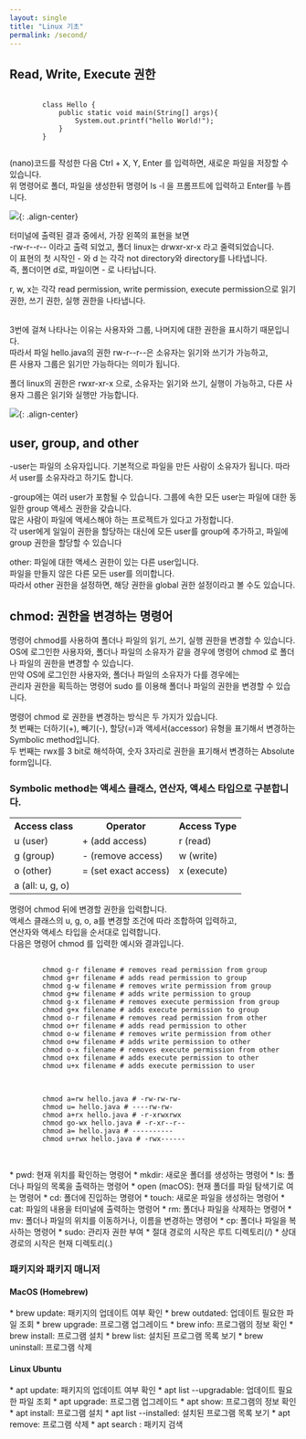 ```yaml
---
layout: single
title: "Linux 기초"
permalink: /second/
---
```


<h2>Read, Write, Execute 권한</h2>

<pre>
    <code>
        class Hello {
            public static void main(String[] args){
                System.out.printf("hello World!");
            }
        }
    </code>
</pre>

<p>(nano)코드를 작성한 다음 Ctrl + X, Y, Enter 를 입력하면, 새로운 파일을 저장할 수 있습니다.
  <br/>위 명령어로 폴더, 파일을 생성한뒤 명령어 ls -l 을 프롬프트에 입력하고 Enter를 누릅니다.</p>

<img src="https://user-images.githubusercontent.com/77485397/208583396-6674c0aa-369d-43a0-916b-dd5d21b72d28.png">{: .align-center}

<p>터미널에 출력된 결과 중에서, 가장 왼쪽의 표현을 보면
<br/>-rw-r--r-- 이라고 출력 되었고, 폴더 linux는 drwxr-xr-x 라고 줄력되었습니다.
<br/>이 표현의 첫 시작인 - 와 d 는 각각 not directory와 directory를 나타냅니다.
<br/>즉, 폴더이면 d로, 파일이면 - 로 나타납니다.</p>
<p>r, w, x는 각각 read permission, write permission, execute permission으로 읽기 권한, 쓰기 권한, 실행 권한을 나타냅니다.</p>
<br/>3번에 걸쳐 나타나는 이유는 사용자와 그룹, 나머지에 대한 권한을 표시하기 때문입니다.
<br/>따라서 파일 hello.java의 권한 rw-r--r--은 소유자는 읽기와 쓰기가 가능하고,
<br/>른 사용자 그룹은 읽기만 가능하다는 의미가 됩니다.</p>
<p>폴더 linux의 권한은 rwxr-xr-x 으로, 소유자는 읽기와 쓰기, 실행이 가능하고, 다른 사용자 그룹은 읽기와 실행만 가능합니다.</p>

<img src="https://user-images.githubusercontent.com/77485397/208582737-3c781f1d-eac2-46f7-bef1-60224a576c6f.png">{: .align-center}

<h2>user, group, and other</h2>

<p>-user는 파일의 소유자입니다. 기본적으로 파일을 만든 사람이 소유자가 됩니다. 따라서 user를 소유자라고 하기도 합니다.</p>

<p>-group에는 여러 user가 포함될 수 있습니다. 그룹에 속한 모든 user는 파일에 대한 동일한 group 액세스 권한을 갖습니다.
<br/>많은 사람이 파일에 액세스해야 하는 프로젝트가 있다고 가정합니다.
<br/>각 user에게 일일이 권한을 할당하는 대신에 모든 user를 group에 추가하고, 파일에 group 권한을 할당할 수 있습니다</p>

<p>other: 파일에 대한 액세스 권한이 있는 다른 user입니다.
<br/>파일을 만들지 않은 다른 모든 user를 의미합니다.
<br/>따라서 other 권한을 설정하면, 해당 권한을 global 권한 설정이라고 볼 수도 있습니다.</p>

<h2>chmod: 권한을 변경하는 명령어</h2>
<p>명령어 chmod를 사용하여 폴더나 파일의 읽기, 쓰기, 실행 권한을 변경할 수 있습니다.
<br/>OS에 로그인한 사용자와, 폴더나 파일의 소유자가 같을 경우에 명령어 chmod 로 폴더나 파일의 권한을 변경할 수 있습니다.
<br/>만약 OS에 로그인한 사용자와, 폴더나 파일의 소유자가 다를 경우에는
<br/>관리자 권한을 획득하는 명령어 sudo 를 이용해 폴더나 파일의 권한을 변경할 수 있습니다.</p>

<p>명령어 chmod 로 권한을 변경하는 방식은 두 가지가 있습니다.
<br/>첫 번째는 더하기(+), 빼기(-), 할당(=)과 액세서(accessor) 유형을 표기해서 변경하는 Symbolic method입니다.
<br/>두 번째는 rwx를 3 bit로 해석하여, 숫자 3자리로 권한을 표기해서 변경하는 Absolute form입니다.</p>

<h3>Symbolic method는 액세스 클래스, 연산자, 액세스 타입으로 구분합니다.</h3>
<table>
<th>Access class</th>
<th>Operator</th>
<th>Access Type</th>
<tr>
<td>u (user)</td>
<td>+ (add access)</td>
<td>r (read)</td>
</tr>
<tr>
<td>g (group)</td>
<td>- (remove access)</td>
<td>w (write)</td>
</tr>
<tr>
<td>o (other)</td>
<td>= (set exact access)</td>
<td>x (execute)</td>
</tr>
<tr>
<td>a (all: u, g, o)</td>
</tr>
</table>

<p>명령어 chmod 뒤에 변경할 권한을 입력합니다. 
<br/>액세스 클래스의 u, g, o, a를 변경할 조건에 따라 조합하여 입력하고,
<br/>연산자와 액세스 타입을 순서대로 입력합니다.
<br/>다음은 명령어 chmod 를 입력한 예시와 결과입니다.</p>

<pre>
    <code>
        chmod g-r filename # removes read permission from group
        chmod g+r filename # adds read permission to group
        chmod g-w filename # removes write permission from group
        chmod g+w filename # adds write permission to group
        chmod g-x filename # removes execute permission from group
        chmod g+x filename # adds execute permission to group
        chmod o-r filename # removes read permission from other
        chmod o+r filename # adds read permission to other
        chmod o-w filename # removes write permission from other
        chmod o+w filename # adds write permission to other
        chmod o-x filename # removes execute permission from other
        chmod o+x filename # adds execute permission to other
        chmod u+x filename # adds execute permission to user
    </code>
</pre>

<pre>
    <code>
        chmod a=rw hello.java # -rw-rw-rw-
        chmod u= hello.java # ----rw-rw-
        chmod a+rx hello.java # -r-xrwxrwx
        chmod go-wx hello.java # -r-xr--r--
        chmod a= hello.java # ----------
        chmod u+rwx hello.java # -rwx------
    </code>
</pre>

<br/>
* pwd: 현재 위치를 확인하는 명령어
* mkdir: 새로운 폴더를 생성하는 명령어
* ls: 폴더나 파일의 목록을 출력하는 명령어
* open (macOS): 현재 폴더를 파일 탐색기로 여는 명령어
* cd: 폴더에 진입하는 명령어
* touch: 새로운 파일을 생성하는 명령어
* cat: 파일의 내용을 터미널에 출력하는 명령어
* rm: 폴더나 파일을 삭제하는 명령어
* mv: 폴더나 파일의 위치를 이동하거나, 이름을 변경하는 명령어
* cp: 폴더나 파일을 복사하는 명령어
* sudo: 관리자 권한 부여
* 절대 경로의 시작은 루트 디렉토리(/)
* 상대 경로의 시작은 현재 디렉토리(.)

<h3>패키지와 패키지 매니저</h3>
<h4>MacOS (Homebrew)</h4>
* brew update: 패키지의 업데이트 여부 확인
* brew outdated: 업데이트 필요한 파일 조회
* brew upgrade: 프로그램 업그레이드
* brew info: 프로그램의 정보 확인
* brew install: 프로그램 설치
* brew list: 설치된 프로그램 목록 보기
* brew uninstall: 프로그램 삭제
<h4>Linux Ubuntu</h4>
* apt update: 패키지의 업데이트 여부 확인
* apt list --upgradable: 업데이트 필요한 파일 조회
* apt upgrade: 프로그램 업그레이드
* apt show: 프로그램의 정보 확인
* apt install: 프로그램 설치
* apt list --installed: 설치된 프로그램 목록 보기
* apt remove: 프로그램 삭제
* apt search : 패키지 검색
